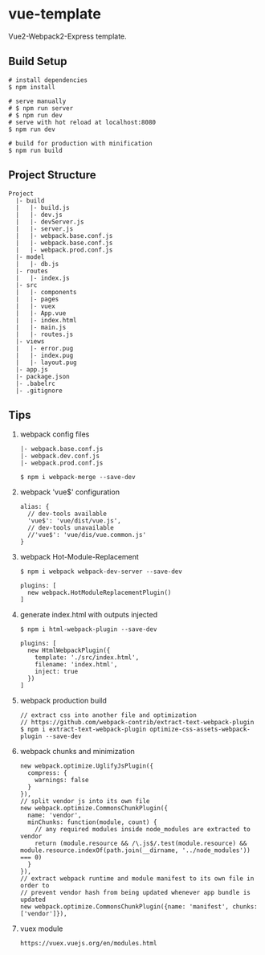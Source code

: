 # vue-template
Vue2-Webpack2-Express template.

## Build Setup

```
# install dependencies
$ npm install

# serve manually
# $ npm run server
# $ npm run dev
# serve with hot reload at localhost:8080
$ npm run dev

# build for production with minification
$ npm run build
```

## Project Structure

```
Project
  |- build
  |   |- build.js
  |   |- dev.js
  |   |- devServer.js
  |   |- server.js
  |   |- webpack.base.conf.js
  |   |- webpack.base.conf.js
  |   |- webpack.prod.conf.js
  |- model
  |   |- db.js
  |- routes
  |   |- index.js
  |- src
  |   |- components
  |   |- pages
  |   |- vuex
  |   |- App.vue
  |   |- index.html
  |   |- main.js
  |   |- routes.js
  |- views
  |   |- error.pug
  |   |- index.pug
  |   |- layout.pug
  |- app.js
  |- package.json
  |- .babelrc
  |- .gitignore
```

## Tips

1. webpack config files

   ```
   |- webpack.base.conf.js
   |- webpack.dev.conf.js
   |- webpack.prod.conf.js

   $ npm i webpack-merge --save-dev
   ```

2. webpack 'vue$' configuration

   ```
   alias: {
     // dev-tools available
     'vue$': 'vue/dist/vue.js',
     // dev-tools unavailable
     //'vue$': 'vue/dis/vue.common.js'
   }
   ```

3. webpack Hot-Module-Replacement

   ```
   $ npm i webpack webpack-dev-server --save-dev

   plugins: [
     new webpack.HotModuleReplacementPlugin()
   ]
   ```

4. generate index.html with outputs injected

   ```
   $ npm i html-webpack-plugin --save-dev

   plugins: [
     new HtmlWebpackPlugin({
       template: './src/index.html', 
       filename: 'index.html', 
       inject: true
     })
   ]
   ```

5. webpack production build

   ```
   // extract css into another file and optimization
   // https://github.com/webpack-contrib/extract-text-webpack-plugin
   $ npm i extract-text-webpack-plugin optimize-css-assets-webpack-plugin --save-dev
   ```

6. webpack chunks and minimization

   ```
   new webpack.optimize.UglifyJsPlugin({
     compress: {
       warnings: false
     }
   }),
   // split vendor js into its own file
   new webpack.optimize.CommonsChunkPlugin({
     name: 'vendor',
     minChunks: function(module, count) {
       // any required modules inside node_modules are extracted to vendor
       return (module.resource && /\.js$/.test(module.resource) && module.resource.indexOf(path.join(__dirname, '../node_modules')) === 0)
     }
   }),
   // extract webpack runtime and module manifest to its own file in order to
   // prevent vendor hash from being updated whenever app bundle is updated
   new webpack.optimize.CommonsChunkPlugin({name: 'manifest', chunks: ['vendor']}),
   ```

7. vuex module

   ```
   https://vuex.vuejs.org/en/modules.html
   ```